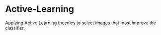 # Active-Learning

Applying Active Learning thecnics to select images that most improve the classifier.
